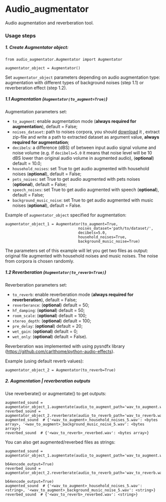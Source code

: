# Audio_augmentator

Audio augmentation and reverberation tool.

### Usage steps

##### **1. Create _Augmentator_ object:**

```
from audio_augmentator.Augmentator import Augmentator

augmentator_object = Augmentator()
```

Set `augmentator_object` parameters depending on audio augmentation type: augmentation with different types of 
background noises (step 1.1) or reverberation effect (step 1.2).

##### **1.1 Augmentation (`Augmentator(to_augment=True)`)**

Augmentation parameters set:

* `to_augment`: enable augmentation mode (**always required for augmentation**), default = False;
* `noises_dataset`: path to noises corpora, you should [download](https://disk.yandex.ru/d/o4dEtHOtR6BGgw) it ,
  extract zip-file and write a path to extracted dataset as argument value, **always required for augmentation**;
* `decibels`: a difference (dBS) of between input audio signal volume and noise volume (e.g. if `decibels=5.0` it means
  that noise level will be 10 dBS lower than original audio volume in augmented audio), (**optional**) default = 10.0;
* `household_noises`: set True to get audio augmented with household noises (**optional**), default = False;
* `pets_noises`: set True to get audio augmented with pets noises (**optional**), default = False;
* `speech_noises`: set True to get audio augmented with speech (**optional**), default = False;
* `background_music_noise`: set True to get audio augmented with music noises (**optional**), default = False.

Example of `augmentator_object` specified for augmentation:
```
augmentator_object_1 = Augmentator(to_augment=True,
                                 noises_dataset='path/to/dataset/',
                                 decibels=5.0,
                                 household_noises=True,
                                 background_music_noise=True) 
```
The parameters set of this example will let you get two files as output: original file augmented with household noises 
and music noises. The noise from corpora is chosen randomly.

##### **1.2 Reverberation (`Augmentator(to_reverb=True)`)**

Reverberation parameters set:

* `to_reverb`: enable reverberation mode (**always required for reverberation**), default = False;
* `reverberance`: (**optional**) default = 50;
* `hf_damping`: (**optional**) default = 50;
* `room_scale`: (**optional**) default = 100;
* `stereo_depth`: (**optional**) default = 100;
* `pre_delay`: (**optional**) default = 20;
* `wet_gain`: (**optional**) default = 0;
* `wet_only`: (**optional**) default = False).

Reverberation was implemented with using pysndfx library (https://github.com/carlthome/python-audio-effects).

Example (using default reverb values):

```
augmentator_object_2 = Augmentator(to_reverb=True) 
```

##### **2. Augmentation | reverberation outputs**

Use reverberate() or augmentate() to get outputs:

```
augmented_sound = augmentator_object_1.augmentate(audio_to_augment_path='wav_to_augment.wav')
reverbed_sound = augmentator_object_2.reverberate(audio_to_reverb_path='wav_to_reverb.wav')
augmented_sound  # {'<wav_to_augment>_household_noises_5.wav': <bytes array>, '<wav_to_augment>_background_music_noise_5.wav': <bytes array>}
reverbed_sound  # {'<wav_to_reverb>_reverbed.wav': <bytes array>}
```

You can also get augmented/reverbed files as strings:

```
augmented_sound = augmentator_object_1.augmentate(audio_to_augment_path='wav_to_augment.wav',
                                                  b64encode_output=True)
reverbed_sound = augmentator_object_2.reverberate(audio_to_reverb_path='wav_to_reverb.wav',
                                                  b64encode_output=True)
augmented_sound  # {'<wav_to_augment>_household_noises_5.wav': <string>, '<wav_to_augment>_background_music_noise_5.wav': <string>}
reverbed_sound  # {'<wav_to_reverb>_reverbed.wav': <string>}
```
